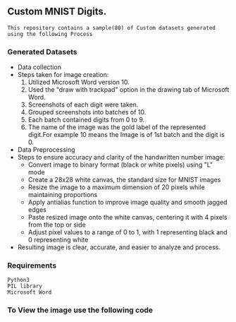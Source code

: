 
## Custom MNIST Digits.

```
This repository contains a sample(80) of Custom datasets generated using the following Process
```

### Generated Datasets 
- Data collection
- Steps taken for image creation:
  1. Utilized Microsoft Word version 10.
  2. Used the "draw with trackpad" option in the drawing tab of Microsoft Word.
  3. Screenshots of each digit were taken.
  4. Grouped screenshots into batches of 10.
  5. Each batch contained digits from 0 to 9.
  6. The name of the image was the gold label of the represented digit.For example 10 means the Image is of 1st batch and the digit is 0.
- Data Preprocessing
- Steps to ensure accuracy and clarity of the handwritten number image:
   - Convert image to binary format (black or white pixels) using "L" mode
   - Create a 28x28 white canvas, the standard size for MNIST images
   - Resize the image to a maximum dimension of 20 pixels while maintaining proportions
   - Apply antialias function to improve image quality and smooth jagged edges
   - Paste resized image onto the white canvas, centering it with 4 pixels from the top or side
   - Adjust pixel values to a range of 0 to 1, with 1 representing black and 0 representing white
- Resulting image is clear, accurate, and easier to analyze and process.


### Requirements
```
Python3
PIL library
Microsoft Word
```

### To View the image use the following code

